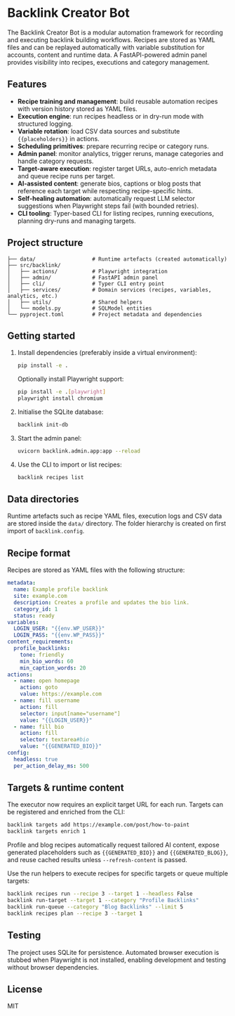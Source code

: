 # Backlink Creator Bot

The Backlink Creator Bot is a modular automation framework for recording and executing backlink building workflows. Recipes are stored as YAML files and can be replayed automatically with variable substitution for accounts, content and runtime data. A FastAPI-powered admin panel provides visibility into recipes, executions and category management.

## Features

- **Recipe training and management**: build reusable automation recipes with version history stored as YAML files.
- **Execution engine**: run recipes headless or in dry-run mode with structured logging.
- **Variable rotation**: load CSV data sources and substitute `{{placeholders}}` in actions.
- **Scheduling primitives**: prepare recurring recipe or category runs.
- **Admin panel**: monitor analytics, trigger reruns, manage categories and handle category requests.
- **Target-aware execution**: register target URLs, auto-enrich metadata and queue recipe runs per target.
- **AI-assisted content**: generate bios, captions or blog posts that reference each target while respecting recipe-specific hints.
- **Self-healing automation**: automatically request LLM selector suggestions when Playwright steps fail (with bounded retries).
- **CLI tooling**: Typer-based CLI for listing recipes, running executions, planning dry-runs and managing targets.

## Project structure

```
├── data/                  # Runtime artefacts (created automatically)
├── src/backlink/
│   ├── actions/           # Playwright integration
│   ├── admin/             # FastAPI admin panel
│   ├── cli/               # Typer CLI entry point
│   ├── services/          # Domain services (recipes, variables, analytics, etc.)
│   ├── utils/             # Shared helpers
│   └── models.py          # SQLModel entities
└── pyproject.toml         # Project metadata and dependencies
```

## Getting started

1. Install dependencies (preferably inside a virtual environment):

   ```bash
   pip install -e .
   ```

   Optionally install Playwright support:

   ```bash
   pip install -e .[playwright]
   playwright install chromium
   ```

2. Initialise the SQLite database:

   ```bash
   backlink init-db
   ```

3. Start the admin panel:

   ```bash
   uvicorn backlink.admin.app:app --reload
   ```

4. Use the CLI to import or list recipes:

   ```bash
   backlink recipes list
   ```

## Data directories

Runtime artefacts such as recipe YAML files, execution logs and CSV data are stored inside the `data/` directory. The folder hierarchy is created on first import of `backlink.config`.

## Recipe format

Recipes are stored as YAML files with the following structure:

```yaml
metadata:
  name: Example profile backlink
  site: example.com
  description: Creates a profile and updates the bio link.
  category_id: 1
  status: ready
variables:
  LOGIN_USER: "{{env.WP_USER}}"
  LOGIN_PASS: "{{env.WP_PASS}}"
content_requirements:
  profile_backlinks:
    tone: friendly
    min_bio_words: 60
    min_caption_words: 20
actions:
  - name: open homepage
    action: goto
    value: https://example.com
  - name: fill username
    action: fill
    selector: input[name="username"]
    value: "{{LOGIN_USER}}"
  - name: fill bio
    action: fill
    selector: textarea#bio
    value: "{{GENERATED_BIO}}"
config:
  headless: true
  per_action_delay_ms: 500
```

## Targets & runtime content

The executor now requires an explicit target URL for each run. Targets can be registered and enriched from the CLI:

```bash
backlink targets add https://example.com/post/how-to-paint
backlink targets enrich 1
```

Profile and blog recipes automatically request tailored AI content, expose generated placeholders such as `{{GENERATED_BIO}}` and `{{GENERATED_BLOG}}`, and reuse cached results unless `--refresh-content` is passed.

Use the run helpers to execute recipes for specific targets or queue multiple targets:

```bash
backlink recipes run --recipe 3 --target 1 --headless False
backlink run-target --target 1 --category "Profile Backlinks"
backlink run-queue --category "Blog Backlinks" --limit 5
backlink recipes plan --recipe 3 --target 1
```

## Testing

The project uses SQLite for persistence. Automated browser execution is stubbed when Playwright is not installed, enabling development and testing without browser dependencies.

## License

MIT
